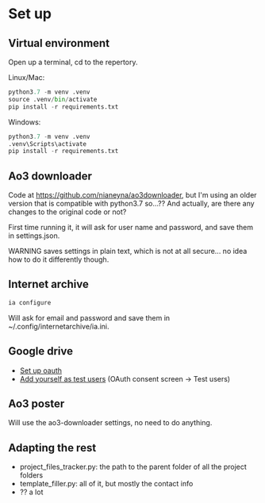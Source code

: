 
# Set up

## Virtual environment

Open up a terminal, cd to the repertory.

Linux/Mac:
```python
python3.7 -m venv .venv
source .venv/bin/activate
pip install -r requirements.txt
```

Windows:
```python
python3.7 -m venv .venv
.venv\Scripts\activate
pip install -r requirements.txt
```

## Ao3 downloader

Code at https://github.com/nianeyna/ao3downloader, but I'm using an older version that is compatible with python3.7 so...?? And actually, are there any changes to the original code or not?

First time running it, it will ask for user name and password, and save them in settings.json.

WARNING saves settings in plain text, which is not at all secure... no idea how to do it
differently though.

## Internet archive

```python
ia configure
```

Will ask for email and password and save them in ~/.config/internetarchive/ia.ini.

## Google drive

- [Set up oauth](https://developers.google.com/workspace/guides/create-credentials#oauth-client-id)
- [Add yourself as test users](https://console.developers.google.com/apis/credentials/consent?referrer=search&project=delta-entry-341918) (OAuth consent screen -> Test users)

## Ao3 poster

Will use the ao3-downloader settings, no need to do anything.

## Adapting the rest

- project_files_tracker.py: the path to the parent folder of all the project folders
- template_filler.py: all of it, but mostly the contact info
- ?? a lot
